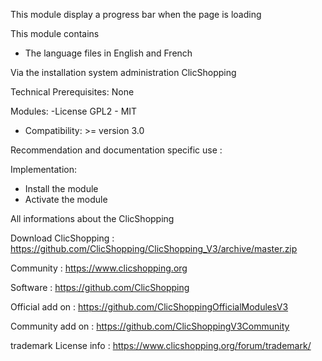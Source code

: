 This module display a progress bar when the page is loading 

This module contains

- The language files in English and French
  
Via the installation system administration ClicShopping

Technical Prerequisites: None

Modules:
-License GPL2 - MIT

- Compatibility: >= version 3.0

Recommendation and documentation specific use :


Implementation:

- Install the module
- Activate the module


 All informations about the ClicShopping
 
 Download ClicShopping : https://github.com/ClicShopping/ClicShopping_V3/archive/master.zip

 Community : https://www.clicshopping.org

 Software : https://github.com/ClicShopping

 Official add on : https://github.com/ClicShoppingOfficialModulesV3

 Community add on : https://github.com/ClicShoppingV3Community

 trademark License info : https://www.clicshopping.org/forum/trademark/ 
